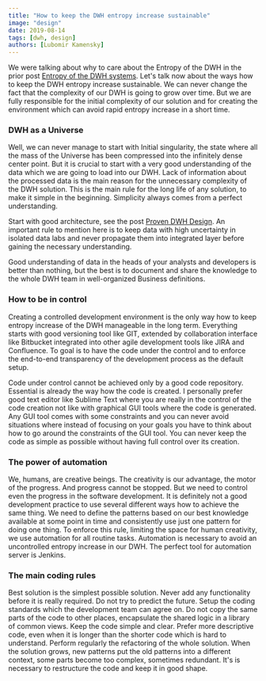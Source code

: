 ```yaml
---
title: "How to keep the DWH entropy increase sustainable"
image: "design"
date: 2019-08-14
tags: [dwh, design]
authors: [Lubomir Kamensky]
---
```


We were talking about why to care about the Entropy of the DWH in the prior post [Entropy of the DWH systems](https://posts.dwhacademy.com/entropy-of-dwh/). Let's talk now about the ways how to keep the DWH entropy increase sustainable.  We can never change the fact that the complexity of our DWH is going to grow over time. But we are fully responsible for the initial complexity of our solution and for creating the environment which can avoid rapid entropy increase in a short time.

### DWH as a Universe
Well, we can never manage to start with Initial singularity, the state where all the mass of the Universe has been compressed into the infinitely dense center point.  But it is crucial to start with a very good understanding of the data which we are going to load into our DWH. Lack of information about the processed data is the main reason for the unnecessary complexity of the DWH solution.  This is the main rule for the long life of any solution, to make it simple in the beginning.  Simplicity always comes from a perfect understanding.

Start with good architecture, see the post [Proven DWH Design](https://posts.dwhacademy.com/proven-design/).  An important rule to mention here is to keep data with high uncertainty in isolated data labs and never propagate them into integrated layer before gaining the necessary understanding. 

Good understanding of data in the heads of your analysts and developers is better than nothing, but the best is to document and share the knowledge to the whole DWH team in well-organized Business definitions.

### How to be in control
Creating a controlled development environment is the only way how to keep entropy increase of the DWH manageable in the long term.  Everything starts with good versioning tool like GIT, extended by collaboration interface like Bitbucket integrated into other agile development tools like JIRA and Confluence.  To goal is to have the code under the control and to enforce the end-to-end transparency of the development process as the default setup.

Code under control cannot be achieved only by a good code repository. Essential is already the way how the code is created. I personally prefer good text editor like Sublime Text where you are really in the control of the code creation not like with graphical GUI tools where the code is generated.   Any GUI tool comes with some constraints and you can never avoid situations where instead of focusing on your goals you have to think about how to go around the constraints of the GUI tool. You can never keep the code as simple as possible without having full control over its creation.

### The power of automation
We, humans, are creative beings. The creativity is our advantage, the motor of the progress.  And progress cannot be stopped. But we need to control even the progress in the software development. It is definitely not a good development practice to use several different ways how to achieve the same thing. We need to define the patterns based on our best knowledge available at some point in time and consistently use just one pattern for doing one thing. To enforce this rule, limiting the space for human creativity, we use automation for all routine tasks. Automation is necessary to avoid an uncontrolled entropy increase in our DWH.  The perfect tool for automation server is Jenkins. 

### The main coding rules  
Best solution is the simplest possible solution.  Never add any functionality before it is really required.  Do not try to predict the future.  Setup the coding standards which the development team can agree on.  Do not copy the same parts of the code to other places, encapsulate the shared logic in a library of common views.  Keep the code simple and clear. Prefer more descriptive code, even when it is longer than the shorter code which is hard to understand. Perform regularly the refactoring of the whole solution. When the solution grows, new patterns put the old patterns into a different context, some parts become too complex, sometimes redundant. It's is necessary to restructure the code and keep it in good shape.
